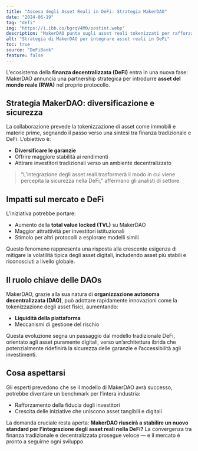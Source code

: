 ```yaml
---
title: "Ascesa degli Asset Reali in DeFi: Strategia MakerDAO"
date: "2024-06-19"
tag: "defi"
img: "https://i.ibb.co/bgrqV4M0/postint.webp"
description: "MakerDAO punta sugli asset reali tokenizzati per rafforzare la DeFi"
alt: "Strategia di MakerDAO per integrare asset reali in DeFi"
toc: true
source: "DeFiBank"
feature: false
---
```


L’ecosistema della **finanza decentralizzata (DeFi)** entra in una nuova fase: MakerDAO annuncia una partnership strategica per introdurre **asset del mondo reale (RWA)** nel proprio protocollo.

## Strategia MakerDAO: diversificazione e sicurezza

La collaborazione prevede la tokenizzazione di asset come immobili e materie prime, segnando il passo verso una sintesi tra finanza tradizionale e DeFi. L’obiettivo è:
- **Diversificare le garanzie**
- Offrire maggiore stabilità ai rendimenti
- Attirare investitori tradizionali verso un ambiente decentralizzato

> “L’integrazione degli asset reali trasformerà il modo in cui viene percepita la sicurezza nella DeFi,” affermano gli analisti di settore.

## Impatti sul mercato e DeFi

L’iniziativa potrebbe portare:
- Aumento della **total value locked (TVL)** su MakerDAO
- Maggior attrattività per investitori istituzionali
- Stimolo per altri protocolli a esplorare modelli simili

Questo fenomeno rappresenta una risposta alla crescente esigenza di mitigare la volatilità tipica degli asset digitali, includendo asset più stabili e riconosciuti a livello globale.

## Il ruolo chiave delle DAOs

MakerDAO, grazie alla sua natura di **organizzazione autonoma decentralizzata (DAO)**, può adottare rapidamente innovazioni come la tokenizzazione degli asset fisici, aumentando:
- **Liquidità della piattaforma**
- Meccanismi di gestione del rischio

Questa evoluzione segna un passaggio dal modello tradizionale DeFi, orientato agli asset puramente digitali, verso un’architettura ibrida che potenzialmente ridefinirà la sicurezza delle garanzie e l’accessibilità agli investimenti.

## Cosa aspettarsi

Gli esperti prevedono che se il modello di MakerDAO avrà successo, potrebbe diventare un benchmark per l’intera industria:

- Rafforzamento della fiducia degli investitori
- Crescita delle iniziative che uniscono asset tangibili e digitali

La domanda cruciale resta aperta: **MakerDAO riuscirà a stabilire un nuovo standard per l’integrazione degli asset reali nella DeFi?** La convergenza tra finanza tradizionale e decentralizzata prosegue veloce — e il mercato è pronto a seguirne ogni sviluppo.